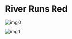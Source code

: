 # River Runs Red

![img 0](https://i.imgur.com/5rrwJEQ.jpg)

![img 1](https://i.imgur.com/1RBXAwg.jpg)

